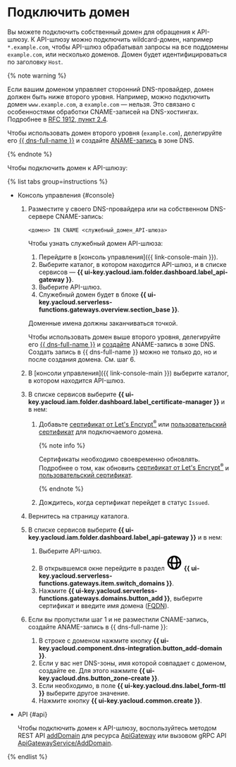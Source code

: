 # Подключить домен

Вы можете подключить собственный домен для обращения к API-шлюзу. К API-шлюзу можно подключить wildcard-домен, например `*.example.com`, чтобы API-шлюз обрабатывал запросы на все поддомены `example.com`, или несколько доменов. Домен будет идентифицироваться по заголовку `Host`.

{% note warning %}

Если вашим доменом управляет сторонний DNS-провайдер, домен должен быть ниже второго уровня. Например, можно подключить домен `www.example.com`, а `example.com` — нельзя. Это связано с особенностями обработки CNAME-записей на DNS-хостингах. Подробнее в [RFC 1912, пункт 2.4](https://www.ietf.org/rfc/rfc1912.txt).

Чтобы использовать домен второго уровня (`example.com`), делегируйте его [{{ dns-full-name }}](../../dns/) и создайте [ANAME-запись](../../dns/concepts/resource-record.md#aname) в зоне DNS.

{% endnote %}

Чтобы подключить домен к API-шлюзу:

{% list tabs group=instructions %}

- Консоль управления {#console}

    1. Разместите у своего DNS-провайдера или на собственном DNS-сервере CNAME-запись:
    
        ```
        <домен> IN CNAME <служебный_домен_API-шлюза>
        ```

        Чтобы узнать служебный домен API-шлюза:

       1. Перейдите в [консоль управления]({{ link-console-main }}).
       1. Выберите каталог, в котором находится API-шлюз, и в списке сервисов — **{{ ui-key.yacloud.iam.folder.dashboard.label_api-gateway }}**.
       1. Выберите API-шлюз.
       1. Служебный домен будет в блоке **{{ ui-key.yacloud.serverless-functions.gateways.overview.section_base }}**.

        Доменные имена должны заканчиваться точкой.

        Чтобы использовать домен выше второго уровня, делегируйте его [{{ dns-full-name }}](../../dns/) и [создайте](../../dns/operations/resource-record-create.md) ANAME-запись в зоне DNS. Создать запись в {{ dns-full-name }} можно не только до, но и после создания домена. См. шаг 6.

    1. В [консоли управления]({{ link-console-main }}) выберите каталог, в котором находится API-шлюз.

    1. В списке сервисов выберите **{{ ui-key.yacloud.iam.folder.dashboard.label_certificate-manager }}** и в нем:

        1. Добавьте [сертификат от Let's Encrypt<sup>®</sup>](../../certificate-manager/operations/managed/cert-create.md) или [пользовательский сертификат](../../certificate-manager/operations/import/cert-create.md) для подключаемого домена.

            {% note info %}

            Сертификаты необходимо своевременно обновлять. Подробнее о том, как обновить [сертификат от Let's Encrypt<sup>®</sup>](../../certificate-manager/operations/managed/cert-update.md) и [пользовательский сертификат](../../certificate-manager/operations/import/cert-update.md).

            {% endnote %}

        1. Дождитесь, когда сертификат перейдет в статус `Issued`.
    
    1. Вернитесь на страницу каталога.

    1. В списке сервисов выберите **{{ ui-key.yacloud.iam.folder.dashboard.label_api-gateway }}** и в нем:

        1. Выберите API-шлюз.
        1. В открывшемся окне перейдите в раздел ![image](../../_assets/api-gateway/domain-icon.svg) **{{ ui-key.yacloud.serverless-functions.gateways.item.switch_domains }}**.
        1. Нажмите **{{ ui-key.yacloud.serverless-functions.gateways.domains.button_add }}**, выберите сертификат и введите имя домена ([FQDN](../../glossary/fqdn.md)).

    1. Если вы пропустили шаг 1 и не разместили CNAME-запись, создайте ANAME-запись в {{ dns-full-name }}:

        1. В строке с доменом нажмите кнопку **{{ ui-key.yacloud.component.dns-integration.button_add-domain }}**.
        1. Если у вас нет DNS-зоны, имя которой совпадает с доменом, создайте ее. Для этого нажмите **{{ ui-key.yacloud.dns.button_zone-create }}**.
        1. Если необходимо, в поле **{{ ui-key.yacloud.dns.label_form-ttl }}** выберите другое значение.
        1. Нажмите кнопку **{{ ui-key.yacloud.common.create }}**.
        
- API {#api}

  Чтобы подключить домен к API-шлюзу, воспользуйтесь методом REST API [addDomain](../apigateway/api-ref/ApiGateway/addDomain.md) для ресурса [ApiGateway](../apigateway/api-ref/ApiGateway/index.md) или вызовом gRPC API [ApiGatewayService/AddDomain](../apigateway/api-ref/grpc/apigateway_service.md#AddDomain).

{% endlist %}
